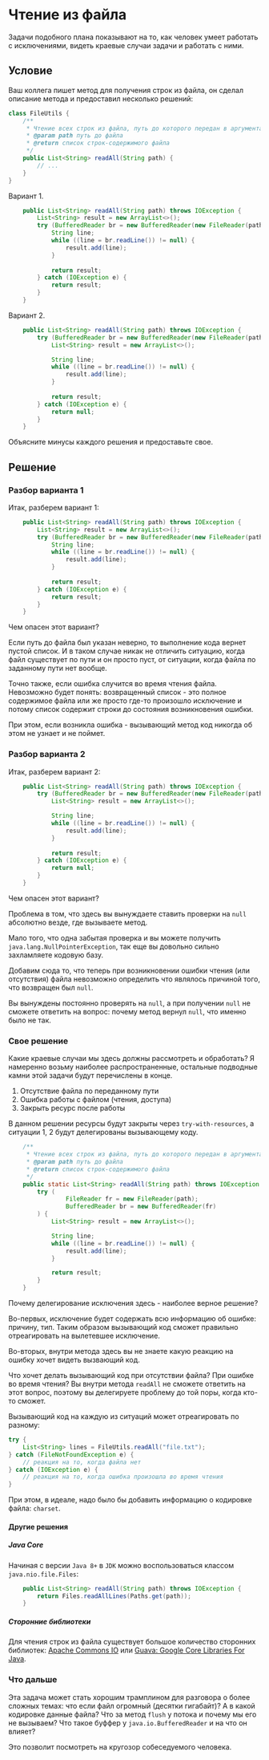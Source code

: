 # Чтение из файла

Задачи подобного плана показывают на то, как человек умеет работать с исключениями, видеть краевые случаи задачи и работать с ними.

## Условие

Ваш коллега пишет метод для получения строк из файла, он сделал описание метода и предоставил несколько решений:

```java
class FileUtils {
    /**
     * Чтение всех строк из файла, путь до которого передан в аргументах.
     * @param path путь до файла
     * @return список строк-содержимого файла
     */
    public List<String> readAll(String path) {
        // ...
    }
}
```

Вариант 1.

```java
    public List<String> readAll(String path) throws IOException {
        List<String> result = new ArrayList<>();
        try (BufferedReader br = new BufferedReader(new FileReader(path))) {
            String line;
            while ((line = br.readLine()) != null) {
                result.add(line);
            }
            
            return result;
        } catch (IOException e) {
            return result;
        }
    }
```

Вариант 2.

```java
    public List<String> readAll(String path) throws IOException {
        try (BufferedReader br = new BufferedReader(new FileReader(path))) {
            List<String> result = new ArrayList<>();

            String line;
            while ((line = br.readLine()) != null) {
                result.add(line);
            }
            
            return result;
        } catch (IOException e) {
            return null;
        }
    }
```

Объясните минусы каждого решения и предоставьте свое.

## Решение

### Разбор варианта 1

Итак, разберем вариант 1:

```java
    public List<String> readAll(String path) throws IOException {
        List<String> result = new ArrayList<>();
        try (BufferedReader br = new BufferedReader(new FileReader(path))) {
            String line;
            while ((line = br.readLine()) != null) {
                result.add(line);
            }
            
            return result;
        } catch (IOException e) {
            return result;
        }
    }
```

Чем опасен этот вариант?

Если путь до файла был указан неверно, то выполнение кода вернет пустой список.
И в таком случае никак не отличить ситуацию, когда файл существует по пути и он просто пуст, от ситуации, когда файла по заданному пути нет вообще.

Точно также, если ошибка случится во время чтения файла. Невозможно будет понять: возвращенный список - это полное содержимое файла или же просто где-то произошло исключение и потому список содержит строки до состояния возникновения ошибки.

При этом, если возникла ошибка - вызывающий метод код никогда об этом не узнает и не поймет.

### Разбор варианта 2

Итак, разберем вариант 2:

```java
    public List<String> readAll(String path) throws IOException {
        try (BufferedReader br = new BufferedReader(new FileReader(path))) {
            List<String> result = new ArrayList<>();

            String line;
            while ((line = br.readLine()) != null) {
                result.add(line);
            }
            
            return result;
        } catch (IOException e) {
            return null;
        }
    }
```

Чем опасен этот вариант?

Проблема в том, что здесь вы вынуждаете ставить проверки на `null` абсолютно везде, где вызываете метод.

Мало того, что одна забытая проверка и вы можете получить `java.lang.NullPointerException`, так еще вы довольно сильно захламляете кодовую базу.

Добавим сюда то, что теперь при возникновении ошибки чтения (или отсутствия) файла невозможно определить что являлось причиной того, что возвращен был `null`.

Вы вынуждены постоянно проверять на `null`, а при получении `null` не сможете ответить на вопрос: почему метод вернул `null`, что именно было не так.

### Свое решение

Какие краевые случаи мы здесь должны рассмотреть и обработать? Я намеренно возьму наиболее распространенные, остальные подводные камни этой задачи будут перечислены в конце.

1. Отсутствие файла по переданному пути
2. Ошибка работы с файлом (чтения, доступа)
3. Закрыть ресурс после работы

В данном решении ресурсы будут закрыты через `try-with-resources`, а ситуации 1, 2 будут делегированы вызывающему коду.

```java
    /**
     * Чтение всех строк из файла, путь до которого передан в аргументах.
     * @param path путь до файла
     * @return список строк-содержимого файла
     */
    public static List<String> readAll(String path) throws IOException {
        try (
                FileReader fr = new FileReader(path);
                BufferedReader br = new BufferedReader(fr)
        ) {
            List<String> result = new ArrayList<>();

            String line;
            while ((line = br.readLine()) != null) {
                result.add(line);
            }

            return result;
        }
    }
```

Почему делегирование исключения здесь - наиболее верное решение?

Во-первых, исключение будет содержать всю информацию об ошибке: причину, тип.
Таким образом вызывающий код сможет правильно отреагировать на вылетевшее исключение.

Во-вторых, внутри метода здесь вы не знаете какую реакцию на ошибку хочет видеть вызвающий код.

Что хочет делать вызывающий код при отсутствии файла? При ошибке во время чтения?
Вы внутри метода `readAll` не сможете ответить на этот вопрос, поэтому вы делегируете проблему до той поры, когда кто-то сможет.

Вызывающий код на каждую из ситуаций может отреагировать по разному:

```java
try {
    List<String> lines = FileUtils.readAll("file.txt");
} catch (FileNotFoundException e) {
    // реакция на то, когда файла нет 
} catch (IOException e) {
    // реакция на то, когда ошибка произошла во время чтения 
}
```

При этом, в идеале, надо было бы добавить информацию о кодировке файла: `charset`.

#### Другие решения

##### Java Core

Начиная с версии `Java 8+` в `JDK` можно воспользоваться классом `java.nio.file.Files`:

```java
    public List<String> readAll(String path) throws IOException {
        return Files.readAllLines(Paths.get(path));
    }
```

##### Сторонние библиотеки

Для чтения строк из файла существует большое количество сторонних библиотек: [Apache Commons IO](https://mvnrepository.com/artifact/commons-io/commons-io) или [Guava: Google Core Libraries For Java](https://mvnrepository.com/artifact/com.google.guava/guava).

### Что дальше

Эта задача может стать хорошим трамплином для разговора о более сложных темах: что если файл огромный (десятки гигабайт)? А в какой кодировке данные файла?
Что за метод `flush` у потока и почему мы его не вызываем? Что такое буффер у `java.io.BufferedReader` и на что он влияет?

Это позволит посмотреть на кругозор собеседуемого человека.
